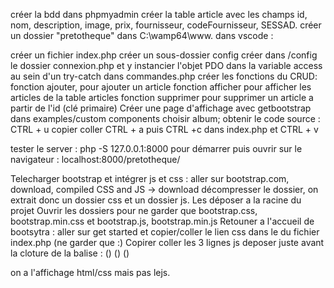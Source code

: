 créer la bdd dans phpmyadmin
créer la table article avec les champs id, nom, description, image, prix, fournisseur, codeFournisseur, SESSAD.
créer un dossier "pretotheque" dans C:\wamp64\www.
dans vscode :

créer un fichier index.php
créer un sous-dossier config
créer dans /config le dossier connexion.php et y instancier l'objet PDO dans la variable access au sein d'un try-catch
dans commandes.php créer les fonctions du CRUD:
    fonction ajouter, pour ajouter un article
    fonction afficher pour afficher les articles de la table articles
    fonction supprimer pour supprimer un article a partir de l'id (clé primaire)
Créer une page d'affichage avec getbootstrap
dans examples/custom components choisir album; obtenir le code source : CTRL + u
copier coller CTRL + a puis CTRL +c dans index.php et CTRL + v

tester le server : php -S 127.0.0.1:8000 pour démarrer  puis ouvrir sur le navigateur :
localhost:8000/pretotheque/


Telecharger bootstrap et intégrer js et css :
aller sur bootstrap.com, download, compiled CSS and JS -> download
décompresser le dossier, on extrait donc un dossier css et un dossier js. Les déposer a la racine du projet
Ouvrir les dossiers pour ne garder que bootstrap.css, bootstrap.min.css et bootstrap.js, bootstrap.min.js
Retouner a l'accueil de bootsytra : aller sur get started et copier/coller le lien css dans le <head> du fichier index.php
(ne garder que :<link rel="stylesheet" href="css/bootstrap.min.css" >)
Copirer coller les 3 lignes js deposer juste avant la cloture de la balise </body> :
(<script src="https://code.jquery.com/jquery-3.2.1.slim.min.js"></script>)
(<script src="https://cdn.jsdelivr.net/npm/popper.js@1.12.9/dist/umd/popper.min.js" ></script>)
(<script src="js/bootstrap.min.js"></script>)


on a l'affichage html/css mais pas lejs.
